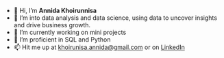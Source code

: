 - 👋 Hi, I’m **Annida Khoirunnisa**
- 👀 I’m into data analysis and data science, using data to uncover insights and drive business growth.
- 🌱 I’m currently working on mini projects
- 💞️ I’m proficient in SQL and Python
- 📫 Hit me up at khoirunisa.annida@gmail.com or on [LinkedIn](https://www.linkedin.com/in/annida-khoirunnisa-1659a8136/)
